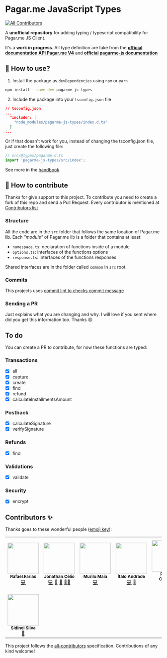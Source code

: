 # Pagar.me JavaScript Types
<!-- ALL-CONTRIBUTORS-BADGE:START - Do not remove or modify this section -->
[![All Contributors](https://img.shields.io/badge/all_contributors-8-orange.svg?style=flat-square)](#contributors-)
<!-- ALL-CONTRIBUTORS-BADGE:END -->

A **unofficial repository** for adding typing / typescript compatibility for Pagar.me JS Client.

It's a **work in progress**. All type definition are take from the **[official documentation API Pagar.me V4](https://docs.pagar.me/reference)** and **[official pagarme-js documentation](https://pagarme.github.io/pagarme-js/)**

## 🤔 How to use?


1. Install the package as `devDependencies` using `npm` or `yarn` 

```sh
npm install --save-dev pagarme-js-types
```

2. Include the package into your `tsconfig.json` file

```json
// tsconfig.json
...
  "include": [
    "node_modules/pagarme-js-types/index.d.ts"
  ]
...
```

Or if that doesn't work for you, instead of changing the tsconfig.json file, 
just create the following file:
```ts
// src/@types/pagarme.d.ts
import 'pagarme-js-types/src/index';
```

See more in the [handbook](http://www.typescriptlang.org/docs/handbook/declaration-files/consumption.html).

## 💪 How to contribute
Thanks for give support to this project. To contribute you need to create a fork of this repo and send a Pull Request. Every contributor is mentioned at [Contributors list](#Contributors)

### Structure
All the code are in the `src` folder that follows the same location of Pagar.me lib.
Each *"module"* of Pagar.me lib is a folder that contains at least:

- `namespace.ts`: declaration of functions inside of a module
- `options.ts`: interfaces of the functions options
- `response.ts`: interfaces of the functions responses

Shared interfaces are in the folder called `common` in `src` root.

### Commits
This projects uses [commit lint to checks commit message](https://github.com/conventional-changelog/commitlint/tree/master/%40commitlint/config-conventional#type-enum)

### Sending a PR
Just explains what you are changing and why. I will love if you sent where did you get this information too. Thanks 😍

## To do

You can create a PR to contribute, for now these functions are typed:

### Transactions

- [x] all
- [x] capture
- [x] create
- [x] find
- [x] refund
- [x] calculateInstallmentsAmount

### Postback

- [x] calculateSignature
- [x] verifySignature

### Refunds

- [x] find

### Validations

- [x] validate

### Security
- [x] encrypt

## Contributors ✨

Thanks goes to these wonderful people ([emoji key](https://allcontributors.org/docs/en/emoji-key)):

<!-- ALL-CONTRIBUTORS-LIST:START - Do not remove or modify this section -->
<!-- prettier-ignore-start -->
<!-- markdownlint-disable -->
<table>
  <tr>
    <td align="center"><a href="https://github.com/rsfarias"><img src="https://avatars3.githubusercontent.com/u/40122116?v=4?s=100" width="100px;" alt=""/><br /><sub><b>Rafael Farias</b></sub></a><br /><a href="https://github.com/jonyw4/pagarme-js-types/commits?author=rsfarias" title="Code">💻</a></td>
    <td align="center"><a href="https://github.com/jonyw4"><img src="https://avatars3.githubusercontent.com/u/14056669?v=4?s=100" width="100px;" alt=""/><br /><sub><b>Jonathan Célio</b></sub></a><br /><a href="https://github.com/jonyw4/pagarme-js-types/commits?author=jonyw4" title="Code">💻</a> <a href="https://github.com/jonyw4/pagarme-js-types/commits?author=jonyw4" title="Documentation">📖</a> <a href="https://github.com/jonyw4/pagarme-js-types/pulls?q=is%3Apr+reviewed-by%3Ajonyw4" title="Reviewed Pull Requests">👀</a> <a href="#mentoring-jonyw4" title="Mentoring">🧑‍🏫</a></td>
    <td align="center"><a href="https://github.com/mrlmaia"><img src="https://avatars0.githubusercontent.com/u/56596799?v=4?s=100" width="100px;" alt=""/><br /><sub><b>Murilo Maia</b></sub></a><br /><a href="https://github.com/jonyw4/pagarme-js-types/commits?author=mrlmaia" title="Code">💻</a></td>
    <td align="center"><a href="https://italodeandra.de"><img src="https://avatars1.githubusercontent.com/u/19225266?v=4?s=100" width="100px;" alt=""/><br /><sub><b>Ítalo Andrade</b></sub></a><br /><a href="https://github.com/jonyw4/pagarme-js-types/commits?author=italodeandra" title="Code">💻</a> <a href="https://github.com/jonyw4/pagarme-js-types/commits?author=italodeandra" title="Documentation">📖</a></td>
    <td align="center"><a href="https://github.com/outerlook"><img src="https://avatars1.githubusercontent.com/u/12937160?v=4?s=100" width="100px;" alt=""/><br /><sub><b>Raffael Campos</b></sub></a><br /><a href="https://github.com/jonyw4/pagarme-js-types/commits?author=outerlook" title="Code">💻</a> <a href="https://github.com/jonyw4/pagarme-js-types/commits?author=outerlook" title="Documentation">📖</a></td>
    <td align="center"><a href="https://www.linkedin.com/in/rodrigo-ven%C3%A2ncio-ver%C3%ADssimo-b90495a7/"><img src="https://avatars.githubusercontent.com/u/17599326?v=4?s=100" width="100px;" alt=""/><br /><sub><b>Rodrigo Venâncio Veríssimo</b></sub></a><br /><a href="https://github.com/jonyw4/pagarme-js-types/commits?author=rodrigovenancioverissimo" title="Code">💻</a> <a href="https://github.com/jonyw4/pagarme-js-types/commits?author=rodrigovenancioverissimo" title="Documentation">📖</a></td>
    <td align="center"><a href="https://github.com/abrantesarthur"><img src="https://avatars.githubusercontent.com/u/12059676?v=4?s=100" width="100px;" alt=""/><br /><sub><b>Arthur Abrantes</b></sub></a><br /><a href="https://github.com/jonyw4/pagarme-js-types/commits?author=abrantesarthur" title="Code">💻</a> <a href="https://github.com/jonyw4/pagarme-js-types/commits?author=abrantesarthur" title="Documentation">📖</a></td>
  </tr>
  <tr>
    <td align="center"><a href="https://github.com/sidinei-silva"><img src="https://avatars.githubusercontent.com/u/20242151?v=4?s=100" width="100px;" alt=""/><br /><sub><b>Sidinei Silva</b></sub></a><br /><a href="https://github.com/jonyw4/pagarme-js-types/issues?q=author%3Asidinei-silva" title="Bug reports">🐛</a></td>
  </tr>
</table>

<!-- markdownlint-restore -->
<!-- prettier-ignore-end -->

<!-- ALL-CONTRIBUTORS-LIST:END -->

This project follows the [all-contributors](https://github.com/all-contributors/all-contributors) specification. Contributions of any kind welcome!
